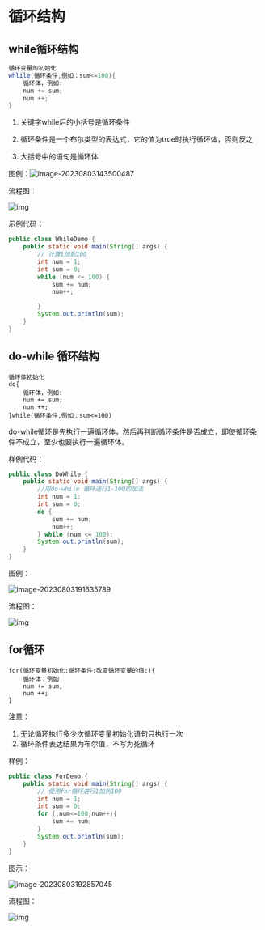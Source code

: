 # 循环结构

## while循环结构

```java
循环变量的初始化
whlile(循环条件,例如：sum<=100){
	循环体，例如:
	num += sum;
	num ++;
}
```

1. 关键字while后的小括号是循环条件

2. 循环条件是一个布尔类型的表达式，它的值为true时执行循环体，否则反之

3. 大括号中的语句是循环体

图例：![image-20230803143500487](https://s2.loli.net/2023/08/03/ZgE8nazdtTqpGbr.png)

流程图：

![img](https://s2.loli.net/2023/08/03/i8NWRksyFlmjxZf.jpg)

示例代码：

```java
public class WhileDemo {
    public static void main(String[] args) {
        // 计算1加到100
        int num = 1;
        int sum = 0;
        while (num <= 100) {
            sum += num;
            num++;

        }
        System.out.println(sum);
    }
}
```

 ## do-while 循环结构

```
循环体初始化
do{
	循环体，例如:
	num += sum;
	num ++;
}while(循环条件,例如：sum<=100)
```

do-while循环是先执行一遍循环体，然后再判断循环条件是否成立，即使循环条件不成立，至少也要执行一遍循环体。

样例代码：

```java
public class DoWhile {
    public static void main(String[] args) {
        //用do-while 循环进行1-100的加法
        int num = 1;
        int sum = 0;
        do {
            sum += num;
            num++;
        } while (num <= 100);
        System.out.println(sum);
    }
}
```

图例：

![image-20230803191635789](https://s2.loli.net/2023/08/03/SiBHloK4vc3J1M8.png)

流程图：

![img](https://s2.loli.net/2023/08/03/MGNlPtaVpuvIRos.jpg)

## for循环

```
for(循环变量初始化;循环条件;改变循环变量的值;){
	循环体：例如
	num += sum;
	num ++;
}
```

注意：

1. 无论循环执行多少次循环变量初始化语句只执行一次
2. 循环条件表达结果为布尔值，不写为死循环

样例：

```java
public class ForDemo {
    public static void main(String[] args) {
        // 使用for循环进行1加到100
        int num = 1;
        int sum = 0;
        for (;num<=100;num++){
            sum += num;
        }
        System.out.println(sum);
    }
}
```

图示：

![image-20230803192857045](https://s2.loli.net/2023/08/03/tOTBCmJDjES6vKw.png)

流程图：

![img](https://s2.loli.net/2023/08/03/x6dhplaJVEnm2Ak.jpg)

